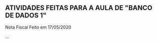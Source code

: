 ATIVIDADES FEITAS PARA A AULA DE "BANCO DE DADOS 1" 
---------------------------------------------------
Nota Fiscal
Feito em 17/05/2020

...
